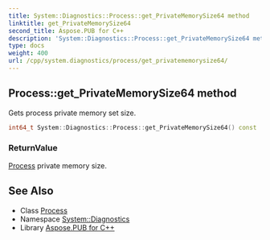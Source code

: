 ```yaml
---
title: System::Diagnostics::Process::get_PrivateMemorySize64 method
linktitle: get_PrivateMemorySize64
second_title: Aspose.PUB for C++
description: 'System::Diagnostics::Process::get_PrivateMemorySize64 method. Gets process private memory set size in C++.'
type: docs
weight: 400
url: /cpp/system.diagnostics/process/get_privatememorysize64/
---
```

## Process::get_PrivateMemorySize64 method


Gets process private memory set size.

```cpp
int64_t System::Diagnostics::Process::get_PrivateMemorySize64() const
```


### ReturnValue

[Process](../) private memory size.

## See Also

* Class [Process](../)
* Namespace [System::Diagnostics](../../)
* Library [Aspose.PUB for C++](../../../)
